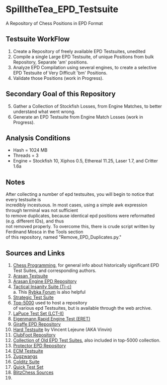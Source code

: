 # SpilltheTea_EPD_Testsuite
A Repository of Chess Positions in EPD Format

## Testsuite WorkFlow
1. Create a Repository of freely available EPD Testsuites, unedited
2. Compile a single Large EPD Testsuite, of unique Positions from bulk Repository, Separate 'am' positions.
3. Analyze EPD Compilation using several engines, to create a selective EPD Testsuite of Very Difficult 'bm' Positions.
4. Validate those Positions (work in Progress).

## Secondary Goal of this Repository
5. Gather a Collection of Stockfish Losses, from Engine Matches, to better understand what went wrong.
6. Generate an EPD Testsuite from Engine Match Losses (work in Progress).

## Analysis Conditions
  * Hash = 1024 MB
  * Threads = 3
  * Engine = Stockfish 10, Xiphos 0.5, Ethereal 11.25, Laser 1.7, and Critter 1.6a

## Notes

After collecting a number of epd testsuites, you will begin to notice that every testsuite is </br>
incredibly incestuous. In most cases, using a simple awk expression through terminal was not sufficient </br>
to remove duplicates, because identical epd positions were reformatted (e.g. different IDs), and thus </br>
not removed properly. To overcome this, there is crude script written by Ferdinand Mosca in the Tools section </br>
of this repository, named "Remove_EPD_Duplicates.py."

## Sources and Links
 1. [Chess Programming](https://www.chessprogramming.org/Test-Positions), for general info about historically significant EPD Test Suites, and corresponding authors.
 2. [Arasan Testsuite](https://arasanchess.org/testsuite.shtml)
 3. [Arasan Engine EPD Repository](https://github.com/jdart1/arasan-chess/tree/master/tests)
 4. [Tactical Insanity Suite (Ti-c)](http://rybkaforum.net/cgi-bin/rybkaforum/topic_show.pl?tid=32665) </br>
    a. This [Rybka Forum](http://rybkaforum.net/cgi-bin/rybkaforum/board_show.pl?tid=32659#tid32659) is also helpful
 5. [Strategic Test Suite](https://sites.google.com/site/strategictestsuite/download-all-epds-in-one-file)
 6. [Top-5000](http://web.archive.org/web/20180820213741/www.top-5000.nl/testsets.htm) used to host a repository </br>
 of various epd Testsuites, but is available through the web archive.
 7. [LaPuce Test Set (LCT-II)](https://www.chessprogramming.org/LCT_II)
 8. [Eigenmann Rapid Engine Test (ERET)](https://glarean-magazin.ch/2017/03/05/computerschach-testaufgaben-engines-eigenmann-rapid-engine-test-eret/)
 9. [Giraffe EPD Repository](https://github.com/AFDudley/giraffe/tree/master/tests/testsuites)
 10. [Hard Testsuite](http://www.talkchess.com/forum3/viewtopic.php?t=64914) by Vincent Lejeune (AKA Vinvin)
 11. [ClubFoot Repository](https://github.com/zd3nik/Clubfoot/tree/master/epd)
 12. [Collection of Old EPD Test Suites](http://computer-chess.org/doku.php?id=computer_chess:wiki:download:index), also included in top-5000 collection.
 13. [Protector EPD Repository](https://sourceforge.net/p/protector/code/HEAD/tree/epd/)
 14. [ECM Testsuite](http://web.archive.org/web/20180714035646/http://www.st.ewi.tudelft.nl/~renze/doc/TestSuites/ECM.epd)
 15. [Zugzwangs](https://www.stmintz.com/ccc/index.php?id=391553)
 16. [Colditz Suite](http://www.talkchess.com/forum3/viewtopic.php?t=62659)
 17. [Quick Test Set](http://members.aon.at/computerschach/quick/quick.epd)
 18. [BlitzChess Sources](http://www.blitzchess.fr/fr/tests/index.html)
 19. 
 
 
 
